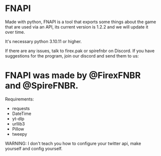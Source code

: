 # FNAPI
Made with python, FNAPI is a tool that exports some things about the game that are used via an API, its current version is 1.2.2 and we will update it over time.

It's necessary python 3.10.11 or higher. 

If there are any issues, talk to firex.pak or spirefnbr on Discord.
If you have suggestions for the program, join our discord and send them to us: 

# FNAPI was made by @FirexFNBR and @SpireFNBR.

Requirements:

- requests
- DateTime
- yt-dlp
- urllib3
- Pillow
- tweepy

WARNING: I don't teach you how to configure your twitter api, make yourself and config yourself.
